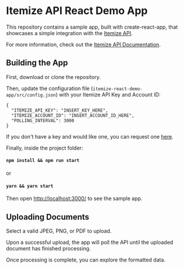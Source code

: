 # Itemize API React Demo App

This repository contains a sample app, built with create-react-app, that showcases a simple integration with the [Itemize API](https://www.itemize.com/api/).

For more information, check out the [Itemize API Documentation](https://apidocs.itemize.com/enterprise/).

## Building the App

First, download or clone the repository.

Then, update the configuration file (```itemize-react-demo-app/src/config.json```) with your Itemize API Key and Account ID:
```
{
  "ITEMIZE_API_KEY": "INSERT_KEY_HERE",
  "ITEMIZE_ACCOUNT_ID": "INSERT_ACCOUNT_ID_HERE",
  "POLLING_INTERVAL": 3000
}
```
If you don't have a key and would like one, you can request one [here](https://www.itemize.com/api/).

Finally, inside the project folder:

#### `npm install && npm run start`

or

#### `yarn && yarn start`

Then open [http://localhost:3000/](http://localhost:3000/) to see the sample app.<br>

## Uploading Documents

Select a valid JPEG, PNG, or PDF to upload.

Upon a successful upload, the app will poll the API until the uploaded document has finished processing.

Once processing is complete, you can explore the formatted data.
